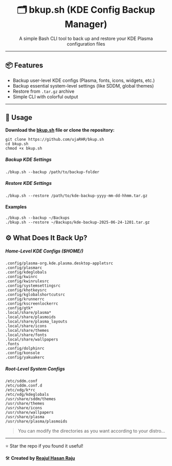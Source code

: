 <h1 align="center">🗂 bkup.sh (KDE Config Backup Manager)</h1>
<p align="center">A simple Bash CLI tool to back up and restore your KDE Plasma configuration files</p>

---

## 📦 Features

- Backup user-level KDE configs (Plasma, fonts, icons, widgets, etc.)
- Backup essential system-level settings (like SDDM, global themes)
- Restore from `.tar.gz` archive
- Simple CLI with colorful output

---

## 🚀 Usage

**Download the [bkup.sh](https://github.com/ujaRHR/bkup.sh/releases/download/v1.0/bkup.sh) file or clone the repository:**
```
git clone https://github.com/ujaRHR/bkup.sh
cd bkup.sh
chmod +x bkup.sh
```

##### Backup KDE Settings

```./bkup.sh --backup /path/to/backup-folder```

##### Restore KDE Settings
```./bkup.sh --restore /path/to/kde-backup-yyyy-mm-dd-hhmm.tar.gz ```

#### Examples
```
./bkup.sh --backup ~/Backups
./bkup.sh --restore ~/Backups/kde-backup-2025-06-24-1201.tar.gz
```

## ⚙️ What Does It Back Up?

##### Home-Level KDE Configs ($HOME/)
```
.config/plasma-org.kde.plasma.desktop-appletsrc
.config/plasmarc
.config/kdeglobals
.config/kwinrc
.config/kwinrulesrc
.config/systemsettingsrc
.config/khotkeysrc
.config/kglobalshortcutsrc
.config/krunnerrc
.config/kscreenlockerrc
.config/gtk*
.local/share/plasma*
.local/share/plasmoids
.local/share/plasma_layouts
.local/share/icons
.local/share/themes
.local/share/fonts
.local/share/wallpapers
.fonts
.config/dolphinrc
.config/konsole
.config/yakuakerc
```

##### Root-Level System Configs
```
/etc/sddm.conf
/etc/sddm.conf.d
/etc/xdg/k*rc
/etc/xdg/kdeglobals
/usr/share/sddm/themes
/usr/share/themes
/usr/share/icons
/usr/share/wallpapers
/usr/share/plasma
/usr/share/plasma/plasmoids
```

> You can modify the directories as you want according to your distro...

------

⭐ Star the repo if you found it useful!

🛠️ **Created by [Reajul Hasan Raju](https://github.com/ujaRHR)**

